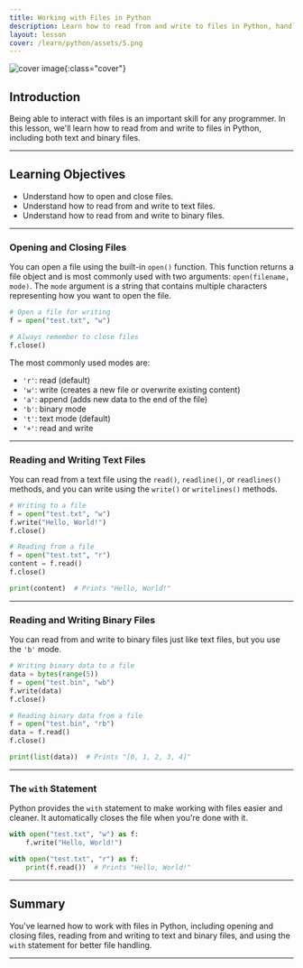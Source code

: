 ```yaml
---
title: Working with Files in Python
description: Learn how to read from and write to files in Python, handling both text and binary files.
layout: lesson
cover: /learn/python/assets/5.png
---
```


![cover image]({{page.cover}}){:class="cover"}

## Introduction

Being able to interact with files is an important skill for any programmer. In this lesson, we'll learn how to read from and write to files in Python, including both text and binary files.

---

## Learning Objectives

- Understand how to open and close files.
- Understand how to read from and write to text files.
- Understand how to read from and write to binary files.

---

### Opening and Closing Files

You can open a file using the built-in `open()` function. This function returns a file object and is most commonly used with two arguments: `open(filename, mode)`. The `mode` argument is a string that contains multiple characters representing how you want to open the file.

```python
# Open a file for writing
f = open("test.txt", "w")

# Always remember to close files
f.close()
```

The most commonly used modes are:

- `'r'`: read (default)
- `'w'`: write (creates a new file or overwrite existing content)
- `'a'`: append (adds new data to the end of the file)
- `'b'`: binary mode
- `'t'`: text mode (default)
- `'+'`: read and write

---

### Reading and Writing Text Files

You can read from a text file using the `read()`, `readline()`, or `readlines()` methods, and you can write using the `write()` or `writelines()` methods.

```python
# Writing to a file
f = open("test.txt", "w")
f.write("Hello, World!")
f.close()

# Reading from a file
f = open("test.txt", "r")
content = f.read()
f.close()

print(content)  # Prints "Hello, World!"
```

---

### Reading and Writing Binary Files

You can read from and write to binary files just like text files, but you use the `'b'` mode.

```python
# Writing binary data to a file
data = bytes(range(5))
f = open("test.bin", "wb")
f.write(data)
f.close()

# Reading binary data from a file
f = open("test.bin", "rb")
data = f.read()
f.close()

print(list(data))  # Prints "[0, 1, 2, 3, 4]"
```

---

### The `with` Statement

Python provides the `with` statement to make working with files easier and cleaner. It automatically closes the file when you're done with it.

```python
with open("test.txt", "w") as f:
    f.write("Hello, World!")

with open("test.txt", "r") as f:
    print(f.read())  # Prints "Hello, World!"
```

---

## Summary

You've learned how to work with files in Python, including opening and closing files, reading from and writing to text and binary files, and using the `with` statement for better file handling.

---
